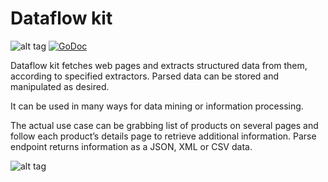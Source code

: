 # Dataflow kit

![alt tag](https://raw.githubusercontent.com/slotix/dataflowkit/master/images/dfk-logo/logo-mini.png)  [![GoDoc](https://godoc.org/github.com/slotix/dataflowkit?status.svg)](https://godoc.org/github.com/slotix/dataflowkit)


Dataflow kit fetches web pages and extracts structured data from them, according to specified extractors. Parsed data can be stored and manipulated as desired.

It can be used in many ways for data mining or information processing.

The actual use case can be grabbing list of products on several pages and follow each product’s details page to retrieve additional information. Parse endpoint returns information as a JSON, XML or CSV data.

![alt tag](https://raw.githubusercontent.com/slotix/dataflowkit/master/images/spider/Spider-White-BG.png)

